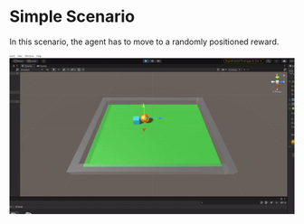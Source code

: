 # Simple Scenario

In this scenario, the agent has to move to a randomly positioned reward.

![Demo](../Images/SimpleScenario.gif)